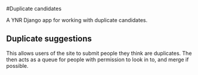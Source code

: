 #Duplicate candidates

A YNR Django app for working with duplicate candidates.

## Duplicate suggestions

This allows users of the site to submit people they think are duplicates. The then acts as a queue for people with permission to look in to, and merge if possible.

